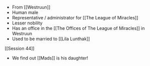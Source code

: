 - From [[Westruun]]
- Human male
- Representative / administrator for [[The League of Miracles]]
- Lesser nobility
- Has an office in the [[The Offices of The League of Miracles]] in Westruun
- Used to be married to [[Lila Lunthak]]

[[Session 44]]
- We find out [[Mads]] is his daughter!